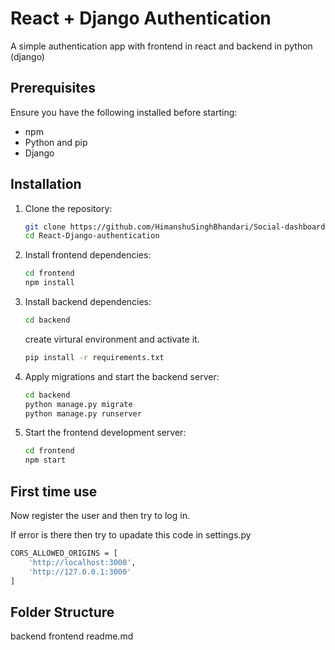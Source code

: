 # React + Django Authentication

A simple authentication app with frontend in react and backend in python (django)


## Prerequisites

Ensure you have the following installed before starting:

-  npm
- Python and pip
- Django

## Installation

1. Clone the repository:

    ```bash
    git clone https://github.com/HimanshuSinghBhandari/Social-dashboard.git
    cd React-Django-authentication
    ```

2. Install frontend dependencies:

    ```bash
    cd frontend
    npm install
    ```

3. Install backend dependencies:

    ```bash
    cd backend
    ```
    create virtural environment and activate it.
    ```bash
    pip install -r requirements.txt
    ```

6. Apply migrations and start the backend server:

    ```bash
    cd backend
    python manage.py migrate
    python manage.py runserver
    ```

7. Start the frontend development server:

    ```bash
    cd frontend
    npm start
    ```

## First time use

Now register the user and then try to log in.

If error is there then try to upadate this code in settings.py
```bash
CORS_ALLOWED_ORIGINS = [
    'http://localhost:3000',
    'http://127.0.0.1:3000'
]
```
## Folder Structure

backend
frontend
readme.md

